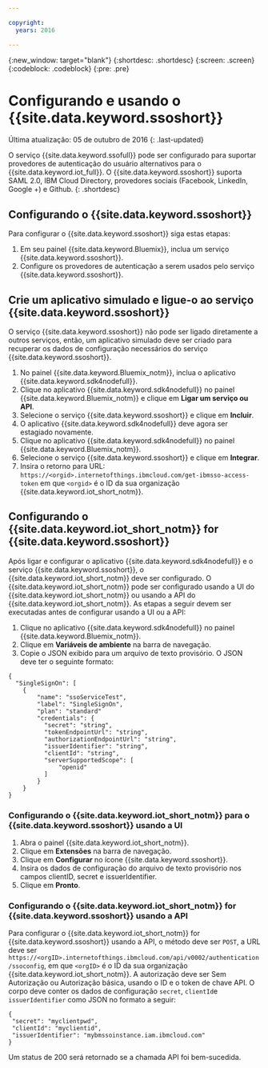 ```yaml
---

copyright:
  years: 2016

---
```


{:new_window: target="blank"}
{:shortdesc: .shortdesc}
{:screen: .screen}
{:codeblock: .codeblock}
{:pre: .pre}

# Configurando e usando o {{site.data.keyword.ssoshort}}
Última atualização: 05 de outubro de 2016
{: .last-updated}

O serviço {{site.data.keyword.ssofull}} pode ser configurado para suportar provedores de autenticação do usuário alternativos para o {{site.data.keyword.iot_full}}. O {{site.data.keyword.ssoshort}} suporta SAML 2.0, IBM Cloud Directory, provedores sociais (Facebook, LinkedIn, Google +) e Github.
{: .shortdesc}

## Configurando o {{site.data.keyword.ssoshort}}

Para configurar o {{site.data.keyword.ssoshort}} siga estas etapas:

1. Em seu painel {{site.data.keyword.Bluemix}}, inclua um serviço {{site.data.keyword.ssoshort}}.
2. Configure os provedores de autenticação a serem usados pelo serviço {{site.data.keyword.ssoshort}}.

## Crie um aplicativo simulado e ligue-o ao serviço {{site.data.keyword.ssoshort}}

O serviço {{site.data.keyword.ssoshort}} não pode ser ligado diretamente a outros serviços, então, um aplicativo simulado deve ser criado para recuperar os dados de configuração necessários do serviço {{site.data.keyword.ssoshort}}.

1. No painel {{site.data.keyword.Bluemix_notm}}, inclua o aplicativo {{site.data.keyword.sdk4nodefull}}.
2. Clique no aplicativo {{site.data.keyword.sdk4nodefull}} no painel {{site.data.keyword.Bluemix_notm}} e clique em **Ligar um serviço ou API**.
3. Selecione o serviço {{site.data.keyword.ssoshort}} e clique em **Incluir**.
4. O aplicativo {{site.data.keyword.sdk4nodefull}} deve agora ser estagiado novamente.
5. Clique no aplicativo {{site.data.keyword.sdk4nodefull}} no painel {{site.data.keyword.Bluemix_notm}}.
6. Selecione o serviço {{site.data.keyword.ssoshort}} e clique em **Integrar**.
7. Insira o retorno para URL:
`https://<orgid>.internetofthings.ibmcloud.com/get-ibmsso-access-token` em que `<orgid>` é o ID da sua organização {{site.data.keyword.iot_short_notm}}.

## Configurando o {{site.data.keyword.iot_short_notm}} for {{site.data.keyword.ssoshort}}

Após ligar e configurar o aplicativo {{site.data.keyword.sdk4nodefull}} e o serviço {{site.data.keyword.ssoshort}}, o {{site.data.keyword.iot_short_notm}} deve ser configurado. O {{site.data.keyword.iot_short_notm}} pode ser configurado usando a UI do {{site.data.keyword.iot_short_notm}} ou usando a API do {{site.data.keyword.iot_short_notm}}. 
As etapas a seguir devem ser executadas antes de configurar usando a UI ou a API:

1. Clique no aplicativo {{site.data.keyword.sdk4nodefull}} no painel {{site.data.keyword.Bluemix_notm}}.
2. Clique em **Variáveis de ambiente** na barra de navegação.
3. Copie o JSON exibido para um arquivo de texto provisório. O JSON deve ter o seguinte formato:
```
{
  "SingleSignOn": [
    {
        "name": "ssoServiceTest",
        "label": "SingleSignOn",
        "plan": "standard"
        "credentials": {
          "secret": "string",
          "tokenEndpointUrl": "string",
          "authorizationEndpointUrl": "string",
          "issuerIdentifier": "string",
          "clientId": "string",
          "serverSupportedScope": [
              "openid"
          ]
        }
    }
}
```

### Configurando o {{site.data.keyword.iot_short_notm}} para o {{site.data.keyword.ssoshort}} usando a UI

1. Abra o painel {{site.data.keyword.iot_short_notm}}.
2. Clique em **Extensões** na barra de navegação.
3. Clique em **Configurar** no ícone {{site.data.keyword.ssoshort}}.
4. Insira os dados de configuração do arquivo de texto provisório nos campos clientID, secret e issuerIdentifier.
5. Clique em **Pronto**.

### Configurando o {{site.data.keyword.iot_short_notm}} for {{site.data.keyword.ssoshort}} usando a API

Para configurar o {{site.data.keyword.iot_short_notm}} for {{site.data.keyword.ssoshort}} usando a API, o método deve ser `POST`, a URL deve ser
`https://<orgID>.internetofthings.ibmcloud.com/api/v0002/authentication/ssoconfig`, em que `<orgID>` é o ID da sua organização {{site.data.keyword.iot_short_notm}}. A autorização deve ser Sem Autorização ou Autorização básica, usando o ID e o token de chave API. O corpo deve conter os dados de configuração `secret`, `clientId`e `issuerIdentifier` como JSON no formato a seguir:
```
{
 "secret": "myclientpwd",
 "clientId": "myclientid",
 "issuerIdentifier": "mybmssoinstance.iam.ibmcloud.com"
}
```

Um status de 200 será retornado se a chamada API foi bem-sucedida.
